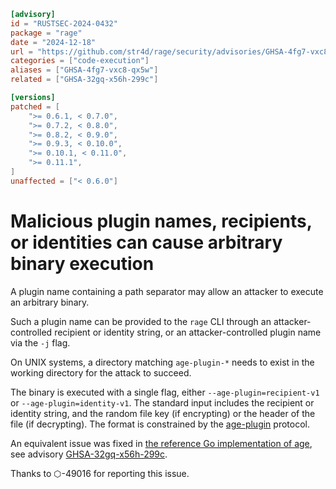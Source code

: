 ```toml
[advisory]
id = "RUSTSEC-2024-0432"
package = "rage"
date = "2024-12-18"
url = "https://github.com/str4d/rage/security/advisories/GHSA-4fg7-vxc8-qx5w"
categories = ["code-execution"]
aliases = ["GHSA-4fg7-vxc8-qx5w"]
related = ["GHSA-32gq-x56h-299c"]

[versions]
patched = [
    ">= 0.6.1, < 0.7.0",
    ">= 0.7.2, < 0.8.0",
    ">= 0.8.2, < 0.9.0",
    ">= 0.9.3, < 0.10.0",
    ">= 0.10.1, < 0.11.0",
    ">= 0.11.1",
]
unaffected = ["< 0.6.0"]
```

# Malicious plugin names, recipients, or identities can cause arbitrary binary execution

A plugin name containing a path separator may allow an attacker to execute an arbitrary
binary.

Such a plugin name can be provided to the `rage` CLI through an attacker-controlled
recipient or identity string, or an attacker-controlled plugin name via the `-j` flag.

On UNIX systems, a directory matching `age-plugin-*` needs to exist in the working
directory for the attack to succeed.

The binary is executed with a single flag, either `--age-plugin=recipient-v1` or
`--age-plugin=identity-v1`. The standard input includes the recipient or identity string,
and the random file key (if encrypting) or the header of the file (if decrypting). The
format is constrained by the [age-plugin](https://c2sp.org/age-plugin) protocol.

An equivalent issue was fixed in [the reference Go implementation of age](https://github.com/FiloSottile/age),
see advisory [GHSA-32gq-x56h-299c](https://github.com/FiloSottile/age/security/advisories/GHSA-32gq-x56h-299c).

Thanks to ⬡-49016 for reporting this issue.
